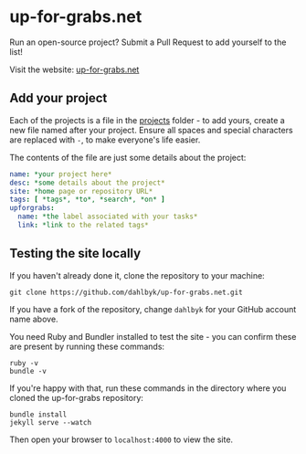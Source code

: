 up-for-grabs.net
================

Run an open-source project? Submit a Pull Request to add yourself to the list!

Visit the website: [up-for-grabs.net](http://up-for-grabs.net/)

## Add your project

Each of the projects is a file in the [projects](https://github.com/dahlbyk/up-for-grabs.net/blob/gh-pages/_data/projects/) folder - to add yours, create a new file named after your project. Ensure all spaces and special characters are replaced with `-`, to make everyone's life easier.

The contents of the file are just some details about the project:

```yaml
name: *your project here*
desc: *some details about the project*
site: *home page or repository URL*
tags: [ *tags*, *to*, *search*, *on* ]
upforgrabs:
  name: *the label associated with your tasks*
  link: *link to the related tags*
```

## Testing the site locally

If you haven't already done it, clone the repository to your machine:

```
git clone https://github.com/dahlbyk/up-for-grabs.net.git
```

If you have a fork of the repository, change `dahlbyk` for your GitHub account name above.

You need Ruby and Bundler installed to test the site - you can confirm these are present by running these commands:

```
ruby -v
bundle -v
```

If you're happy with that, run these commands in the directory where you cloned the up-for-grabs repository:

```
bundle install
jekyll serve --watch
```

Then open your browser to `localhost:4000` to view the site.
